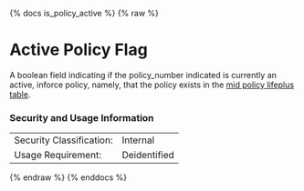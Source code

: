 {% docs is_policy_active %}
{% raw %}

<a name="is_policy_active"></a>
# Active Policy Flag
A boolean field indicating if the policy_number indicated is currently an active, inforce policy,
namely, that the policy exists in the [mid policy lifeplus table](#!/model/model.aaa_life_data_platform.mid_policy_lifeplus).

### Security and Usage Information
|     |     |
| --- | --- |
| Security Classification: | Internal |
| Usage Requirement:       | Deidentified |

{% endraw %}
{% enddocs %}